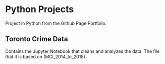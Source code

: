 # Python Projects
Project in Python from the Github Page Portfolio.

## Toronto Crime Data
Contains the Jupyter Notebook that cleans and analyzes the data. The file that it is based on (MCl_2014_to_2018)
